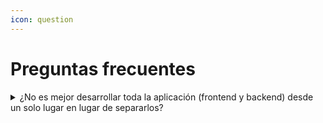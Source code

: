 ```yaml
---
icon: question
---
```


# Preguntas frecuentes

<details>

<summary>¿No es mejor desarrollar toda la aplicación (frontend y backend) desde un solo lugar en lugar de separarlos?</summary>

Ese comentario viene de una idea bastante común en entornos más **monolíticos**:

> _"Si ya tenés un backend, que desde ahí salga todo, incluyendo el HTML, CSS y JS"_ — algo típico de frameworks como Laravel, Django o Ruby on Rails.

Pero en la práctica actual, **esa decisión depende de tu objetivo y de la complejidad del proyecto**.\
Te lo desgloso para que lo veas claro:

### 🏗 **Frontend desde el backend (monolítico)**

{% hint style="info" %}
**Ejemplo:** usar Laravel Blade, Django Templates, ASP.NET Razor, etc.
{% endhint %}

#### Ventajas

* Todo en un mismo proyecto/repositorio.
* Menos configuraciones de integración.
* Despliegue más sencillo (subes una sola aplicación).
* Menos dependencias entre equipos (si es un equipo pequeño).

#### Desventajas

* Menos flexibilidad para usar frameworks modernos de UI (Vue, React, Svelte).
* El frontend suele estar más "acoplado" a la lógica del backend.
  * Problemas:
    * Si cambias algo en el backend, debes cambiar el frontend
    * Es difícil reutilizar el frontend con otros backends
    * Los equipos no pueden trabajar independientemente
    * Las pruebas son más complejas
  * Ventajas:
    * Desarrollo más rápido inicialmente
    * Menos abstracción = código más directo
    * Mejor rendimiento (menos capas intermedias)
* Menos control sobre optimización y performance del lado del cliente.
* No aprovechas arquitectura moderna tipo **Astro Islands** o render híbrido.

### 🚀 **Frontend separado del backend (arquitectura desacoplada)**

{% hint style="info" %}
**Ejemplo:** un proyecto Astro + Vue que consume una API de Node, Laravel, etc.
{% endhint %}

#### Ventajas

* Frontend libre para evolucionar sin tocar el backend.
* Puedes usar lo último en performance y UX (SSG, ISR, SPA parcial, etc.).
* Backend más limpio, centrado solo en datos y lógica de negocio.
* Escala mejor si después quieres cambiar el backend sin rehacer la UI.

#### Desventajas

* Necesita configurar comunicación entre frontend y backend (CORS, API, auth).
* Despliegues dobles (frontend y backend por separado).
* Un poco más de curva de aprendizaje al inicio.

💡 Entonces... ¿Por qué influye Astro?

1. Porque Astro está hecho justo para **UI desacoplada y optimizada**.
2. Así entendemos bien cada capa: primero la presentación (UI), después la lógica (backend).
3. Nos deja libertad de conectar a cualquier backend (Node, Laravel, Go, Python, etc).

</details>

